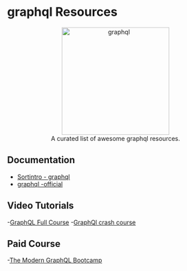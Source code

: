 # graphql Resources

<div align="center">
		<img width="250" src="https://github.com/graphql/artwork/blob/main/GraphQL_Foundation/icon/GraphQL_Foundation-mark.svg" alt="graphql">
 </div>
<div align="center">
A curated list of awesome graphql resources.
</div>




## Documentation

- [Sortintro - graphql](https://medium.com/devgorilla/what-is-graphql-f0902a959e4)
- [graphql -official](https://graphql.org/)


## Video Tutorials

-[GraphQL Full Course](https://www.youtube.com/watch?v=ed8SzALpx1Q)
-[GraphQl crash course](https://www.youtube.com/watch?v=ZQL7tL2S0oQ)


## Paid Course

-[The Modern GraphQL Bootcamp](https://www.udemy.com/course/graphql-bootcamp/)
